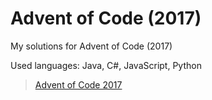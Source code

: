 # Advent of Code (2017)
My solutions for Advent of Code (2017)

Used languages: Java, C#, JavaScript, Python

>[Advent of Code 2017](https://adventofcode.com/)
